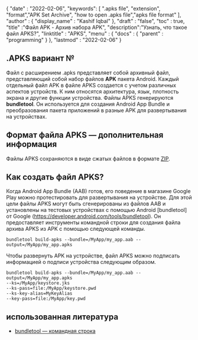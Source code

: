 
{
  "date" : "2022-02-06",
  "keywords": [ ".apks file", "extension", "format","APK Set Archive", "how to open .apks file","apks file format" ],
  "author" : {
    "display_name" : "Kashif Iqbal"
},
  "draft" : "false",
  "toc" : true,
  "title" :"Файл APK - Архив набора APK",
  "description":"Узнать, что такое файл APKS?",
  "linktitle" : "APKS",
  "menu" : {
    "docs" : {
      "parent" : "programming"
}
},
  "lastmod" : "2022-02-06"
}

## .APKS вариант №

Файл с расширением .apks представляет собой архивный файл, представляющий собой набор файлов **APK** пакета Android. Каждый отдельный файл APK в файле APKS создается с учетом различных аспектов устройств. К ним относятся архитектура, язык, плотность экрана и другие функции устройства. Файлы APKS генерируются **bundletool**. Он используется для создания Android App Bundle и преобразования пакета приложений в разные APK для развертывания на устройствах.

## Формат файла APKS — дополнительная информация

Файлы APKS сохраняются в виде сжатых файлов в формате [ZIP](/ru/compression/zip/).

## Как создать файл APKS?

Когда Android App Bundle (AAB) готов, его поведение в магазине Google Play можно протестировать для развертывания на устройстве. Для этой цели файлы APKS могут быть сгенерированы из файлов AAB и установлены на тестовых устройствах с помощью Android [bundletool] от Google (https://developer.android.com/tools/bundletool). Он предоставляет инструменты командной строки для создания файла архива APKS из APK с помощью следующей команды.

```
bundletool build-apks --bundle=/MyApp/my_app.aab --output=/MyApp/my_app.apks
```

Чтобы развернуть APK на устройстве, файл APKS можно подписать информацией о подписи устройства следующим образом.

```
bundletool build-apks --bundle=/MyApp/my_app.aab --output=/MyApp/my_app.apks
--ks=/MyApp/keystore.jks
--ks-pass=file:/MyApp/keystore.pwd
--ks-key-alias=MyKeyAlias
--key-pass=file:/MyApp/key.pwd
```

## использованная литература

* [bundletool — командная строка](https://developer.android.com/tools/bundletool)

